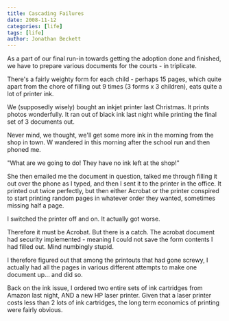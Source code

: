 ```yaml
---
title: Cascading Failures
date: 2008-11-12
categories: [life]
tags: [life]
author: Jonathan Beckett
---
```


As a part of our final run-in towards getting the adoption done and finished, we have to prepare various documents for the courts - in triplicate.

There's a fairly weighty form for each child - perhaps 15 pages, which quite apart from the chore of filling out 9 times (3 forms x 3 children), eats quite a lot of printer ink.

We (supposedly wisely) bought an inkjet printer last Christmas. It prints photos wonderfully. It ran out of black ink last night while printing the final set of 3 documents out.

Never mind, we thought, we'll get some more ink in the morning from the shop in town. W wandered in this morning after the school run and then phoned me.

"What are we going to do! They have no ink left at the shop!"

She then emailed me the document in question, talked me through filling it out over the phone as I typed, and then I sent it to the printer in the office. It printed out twice perfectly, but then either Acrobat or the printer conspired to start printing random pages in whatever order they wanted, sometimes missing half a page.

I switched the printer off and on. It actually got worse.

Therefore it must be Acrobat. But there is a catch. The acrobat document had security implemented - meaning I could not save the form contents I had filled out. Mind numbingly stupid.

I therefore figured out that among the printouts that had gone screwy, I actually had all the pages in various different attempts to make one document up... and did so.

Back on the ink issue, I ordered two entire sets of ink cartridges from Amazon last night, AND a new HP laser printer. Given that a laser printer costs less than 2 lots of ink cartridges, the long term economics of printing were fairly obvious.